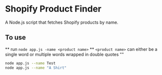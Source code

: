 # Shopify Product Finder

A Node.js script that fetches Shopify products by name.

## To use
** run `node app.js -name <product name>`
** `<product name>` can either be a single word or multiple words wrapped in double quotes ""

```sh
node app.js --name Test
node app.js --name "A Shirt"
